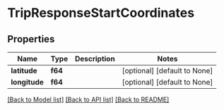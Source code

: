 # TripResponseStartCoordinates

## Properties
Name | Type | Description | Notes
------------ | ------------- | ------------- | -------------
**latitude** | **f64** |  | [optional] [default to None]
**longitude** | **f64** |  | [optional] [default to None]

[[Back to Model list]](../README.md#documentation-for-models) [[Back to API list]](../README.md#documentation-for-api-endpoints) [[Back to README]](../README.md)


